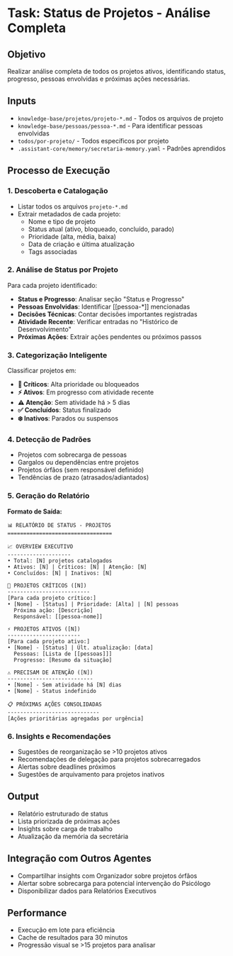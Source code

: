 # Task: Status de Projetos - Análise Completa

## Objetivo
Realizar análise completa de todos os projetos ativos, identificando status, progresso, pessoas envolvidas e próximas ações necessárias.

## Inputs
- `knowledge-base/projetos/projeto-*.md` - Todos os arquivos de projeto
- `knowledge-base/pessoas/pessoa-*.md` - Para identificar pessoas envolvidas
- `todos/por-projeto/` - Todos específicos por projeto
- `.assistant-core/memory/secretaria-memory.yaml` - Padrões aprendidos

## Processo de Execução

### 1. Descoberta e Catalogação
- Listar todos os arquivos `projeto-*.md`
- Extrair metadados de cada projeto:
  - Nome e tipo de projeto
  - Status atual (ativo, bloqueado, concluído, parado)
  - Prioridade (alta, média, baixa)
  - Data de criação e última atualização
  - Tags associadas

### 2. Análise de Status por Projeto
Para cada projeto identificado:
- **Status e Progresso**: Analisar seção "Status e Progresso"
- **Pessoas Envolvidas**: Identificar [[pessoa-*]] mencionadas
- **Decisões Técnicas**: Contar decisões importantes registradas
- **Atividade Recente**: Verificar entradas no "Histórico de Desenvolvimento"
- **Próximas Ações**: Extrair ações pendentes ou próximos passos

### 3. Categorização Inteligente
Classificar projetos em:
- **🚨 Críticos**: Alta prioridade ou bloqueados
- **⚡ Ativos**: Em progresso com atividade recente
- **⚠️ Atenção**: Sem atividade há > 5 dias
- **✅ Concluídos**: Status finalizado
- **❄️ Inativos**: Parados ou suspensos

### 4. Detecção de Padrões
- Projetos com sobrecarga de pessoas
- Gargalos ou dependências entre projetos
- Projetos órfãos (sem responsável definido)
- Tendências de prazo (atrasados/adiantados)

### 5. Geração do Relatório

**Formato de Saída:**
```
📊 RELATÓRIO DE STATUS - PROJETOS
=================================

📈 OVERVIEW EXECUTIVO
--------------------
• Total: [N] projetos catalogados
• Ativos: [N] | Críticos: [N] | Atenção: [N]
• Concluídos: [N] | Inativos: [N]

🚨 PROJETOS CRÍTICOS ([N])
--------------------------
[Para cada projeto crítico:]
• [Nome] - [Status] | Prioridade: [Alta] | [N] pessoas
  Próxima ação: [Descrição]
  Responsável: [[pessoa-nome]]

⚡ PROJETOS ATIVOS ([N])
-----------------------
[Para cada projeto ativo:]
• [Nome] - [Status] | Últ. atualização: [data]
  Pessoas: [Lista de [[pessoas]]]
  Progresso: [Resumo da situação]

⚠️ PRECISAM DE ATENÇÃO ([N])
---------------------------
• [Nome] - Sem atividade há [N] dias
• [Nome] - Status indefinido

📋 PRÓXIMAS AÇÕES CONSOLIDADAS
-----------------------------
[Ações prioritárias agregadas por urgência]
```

### 6. Insights e Recomendações
- Sugestões de reorganização se >10 projetos ativos
- Recomendações de delegação para projetos sobrecarregados
- Alertas sobre deadlines próximos
- Sugestões de arquivamento para projetos inativos

## Output
- Relatório estruturado de status
- Lista priorizada de próximas ações
- Insights sobre carga de trabalho
- Atualização da memória da secretária

## Integração com Outros Agentes
- Compartilhar insights com Organizador sobre projetos órfãos
- Alertar sobre sobrecarga para potencial intervenção do Psicólogo
- Disponibilizar dados para Relatórios Executivos

## Performance
- Execução em lote para eficiência
- Cache de resultados para 30 minutos
- Progressão visual se >15 projetos para analisar
